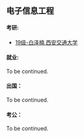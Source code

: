 ## 电子信息工程

#### 考研:

- [19级-白泽楠 西安交通大学](grad-application/电子工程学院/电子信息工程/[CN]-19-Baizenan.md)

#### 就业:

To be continued.

#### 出国：

To be continued.

#### 考公：

To be continued.
